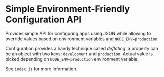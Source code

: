 # Simple Environment-Friendly Configuration API

Provides simple API for configuring apps using JSON while allowing to override values based on environment variables and `NODE_ENV=production`.

Configuration provides a handy technique called _deflating_: a property
can be an object with two keys: `development` and `production`. Actual value
is picked depending on `NODE_ENV=production` environment variable.

See `index.js` for more information.
